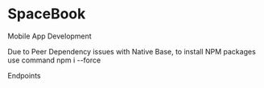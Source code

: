 # SpaceBook

Mobile App Development

Due to Peer Dependency issues with Native Base, to install NPM packages use command npm i --force

Endpoints

<!--

User Management

Complete: Create User (/user)
Complete: login (/login)
Complete: Logout (/logout)
Complete: Get user information (Post: /user/{user_id})
Complete: Update user information (Patch: /user/{user_id})
Complete: Get Profile Picture (Get: /user/{user_id}/photo)
Complete: Update Profile Picture (Post: /user/{user_id}/photo)

Friend Management

Complete: Get list of friends (Get: /user/{user_id}/friends)
Complete: Add friend (Post: /user/{user_id}/friends)
Complete: Get friend requests (/friendrequests)
Complete: Accept friend request (Post: /friendrequests/{user_id})
Complete: Reject friend request (Delete: /friendrequests/{user_id})
Complete: Find friends (/search)
TODO: Search Friends List
TODO: Make sure Pagination Works

Post Management

TODO: Get list of posts (Get: /user/{user_id}/post)
TODO: Add Post (Post: /user/{user_id}/post)
TODO: View single post (Get: /user/{user_id}/post/{post_id})
TODO: Delete a post (Delete: /user/{user_id}/post/{post_id})
TODO: Update a post (Patch: /user/{user_id}/post/{post_id})
TODO: Like a post (Post: /user/{user_id}/post/{post_id}/like)
TODO: Delete a post (Delete: /user/{user_id}/post/{post_id}/like)

Extension

TODO: Save post as a draft
TODO: Schedule draft posts

-->
